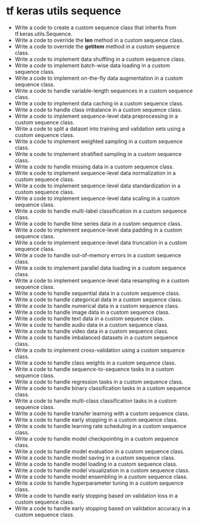 # tf keras utils sequence

- Write a code to create a custom sequence class that inherits from tf.keras.utils.Sequence.
- Write a code to override the __len__ method in a custom sequence class.
- Write a code to override the __getitem__ method in a custom sequence class.
- Write a code to implement data shuffling in a custom sequence class.
- Write a code to implement batch-wise data loading in a custom sequence class.
- Write a code to implement on-the-fly data augmentation in a custom sequence class.
- Write a code to handle variable-length sequences in a custom sequence class.
- Write a code to implement data caching in a custom sequence class.
- Write a code to handle class imbalance in a custom sequence class.
- Write a code to implement sequence-level data preprocessing in a custom sequence class.
- Write a code to split a dataset into training and validation sets using a custom sequence class.
- Write a code to implement weighted sampling in a custom sequence class.
- Write a code to implement stratified sampling in a custom sequence class.
- Write a code to handle missing data in a custom sequence class.
- Write a code to implement sequence-level data normalization in a custom sequence class.
- Write a code to implement sequence-level data standardization in a custom sequence class.
- Write a code to implement sequence-level data scaling in a custom sequence class.
- Write a code to handle multi-label classification in a custom sequence class.
- Write a code to handle time series data in a custom sequence class.
- Write a code to implement sequence-level data padding in a custom sequence class.
- Write a code to implement sequence-level data truncation in a custom sequence class.
- Write a code to handle out-of-memory errors in a custom sequence class.
- Write a code to implement parallel data loading in a custom sequence class.
- Write a code to implement sequence-level data resampling in a custom sequence class.
- Write a code to handle sequential data in a custom sequence class.
- Write a code to handle categorical data in a custom sequence class.
- Write a code to handle numerical data in a custom sequence class.
- Write a code to handle image data in a custom sequence class.
- Write a code to handle text data in a custom sequence class.
- Write a code to handle audio data in a custom sequence class.
- Write a code to handle video data in a custom sequence class.
- Write a code to handle imbalanced datasets in a custom sequence class.
- Write a code to implement cross-validation using a custom sequence class.
- Write a code to handle class weights in a custom sequence class.
- Write a code to handle sequence-to-sequence tasks in a custom sequence class.
- Write a code to handle regression tasks in a custom sequence class.
- Write a code to handle binary classification tasks in a custom sequence class.
- Write a code to handle multi-class classification tasks in a custom sequence class.
- Write a code to handle transfer learning with a custom sequence class.
- Write a code to handle early stopping in a custom sequence class.
- Write a code to handle learning rate scheduling in a custom sequence class.
- Write a code to handle model checkpointing in a custom sequence class.
- Write a code to handle model evaluation in a custom sequence class.
- Write a code to handle model saving in a custom sequence class.
- Write a code to handle model loading in a custom sequence class.
- Write a code to handle model visualization in a custom sequence class.
- Write a code to handle model ensembling in a custom sequence class.
- Write a code to handle hyperparameter tuning in a custom sequence class.
- Write a code to handle early stopping based on validation loss in a custom sequence class.
- Write a code to handle early stopping based on validation accuracy in a custom sequence class.